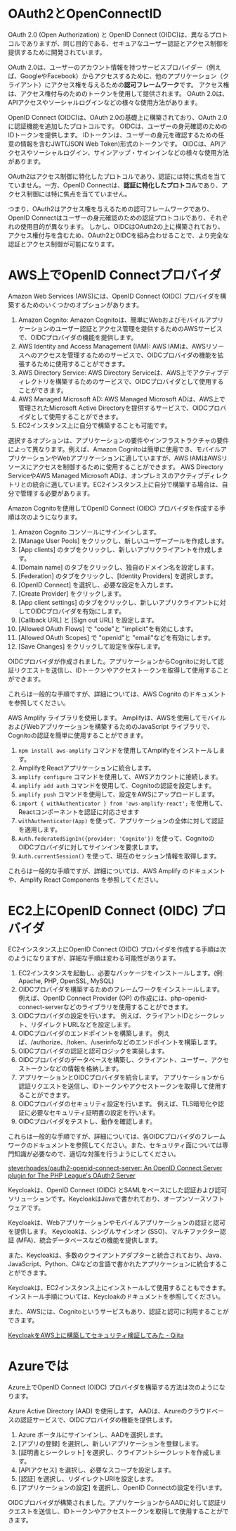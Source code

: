 # OAuth2とOpenConnectID

OAuth 2.0 (Open Authorization) と OpenID Connect (OIDC)は、異なるプロトコルでありますが、同じ目的である、セキュアなユーザー認証とアクセス制御を提供するために開発されています。

OAuth 2.0は、ユーザーのアカウント情報を持つサービスプロバイダー（例えば、GoogleやFacebook）からアクセスするために、他のアプリケーション（クライアント）にアクセス権を与えるための**認可フレームワーク**です。 アクセス権は、アクセス権付与のためのトークンを使用して提供されます。 OAuth 2.0は、APIアクセスやソーシャルログインなどの様々な使用方法があります。

OpenID Connect (OIDC)は、OAuth 2.0の基礎上に構築されており、OAuth 2.0に認証機能を追加したプロトコルです。 OIDCは、ユーザーの身元確認のためのIDトークンを提供します。 IDトークンは、ユーザーの身元を確認するための任意の情報を含むJWT(JSON Web Token)形式のトークンです。 OIDCは、APIアクセスやソーシャルログイン、サインアップ・サインインなどの様々な使用方法があります。

OAuth2はアクセス制御に特化したプロトコルであり、認証には特に焦点を当てていません。一方、OpenID Connectは、**認証に特化したプロトコル**であり、アクセス制御には特に焦点を当てていません。

つまり、OAuth2はアクセス権を与えるための認可フレームワークであり、OpenID Connectはユーザーの身元確認のための認証プロトコルであり、それぞれの使用目的が異なります。 しかし、OIDCはOAuth2の上に構築されており、アクセス権付与を含むため、OAuth2とOIDCを組み合わせることで、より完全な認証とアクセス制御が可能になります。

# AWS上でOpenID Connectプロバイダ

Amazon Web Services (AWS)には、OpenID Connect (OIDC) プロバイダを構築するためのいくつかのオプションがあります。

1.  Amazon Cognito: Amazon Cognitoは、簡単にWebおよびモバイルアプリケーションのユーザー認証とアクセス管理を提供するためのAWSサービスで、OIDCプロバイダの機能を提供します。
2.  AWS Identity and Access Management (IAM): AWS IAMは、AWSリソースへのアクセスを管理するためのサービスで、OIDCプロバイダの機能を拡張するために使用することができます。
3.  AWS Directory Service: AWS Directory Serviceは、AWS上でアクティブディレクトリを構築するためのサービスで、OIDCプロバイダとして使用することができます。
4.  AWS Managed Microsoft AD: AWS Managed Microsoft ADは、AWS上で管理されたMicrosoft Active Directoryを提供するサービスで、OIDCプロバイダとして使用することができます。
5.  EC2インスタンス上に自分で構築することも可能です。

選択するオプションは、アプリケーションの要件やインフラストラクチャの要件によって異なります。例えば、Amazon Cognitoは簡単に使用でき、モバイルアプリケーションやWebアプリケーションに適していますが、AWS IAMはAWSリソースにアクセスを制御するために使用することができます。 AWS Directory ServiceやAWS Managed Microsoft ADは、オンプレミスのアクティブディレクトリとの統合に適しています。EC2インスタンス上に自分で構築する場合は、自分で管理する必要があります。


Amazon Cognitoを使用してOpenID Connect (OIDC) プロバイダを作成する手順は次のようになります。

1. Amazon Cognito コンソールにサインインします。
1. [Manage User Pools] をクリックし、新しいユーザープールを作成します。
1. [App clients] のタブをクリックし、新しいアプリクライアントを作成します。
1. [Domain name] のタブをクリックし、独自のドメイン名を設定します。
1. [Federation] のタブをクリックし、[Identity Providers] を選択します。
1. [OpenID Connect] を選択し、必要な設定を入力します。
1. [Create Provider] をクリックします。
1. [App client settings] のタブをクリックし、新しいアプリクライアントに対してOIDCプロバイダを有効にします。
1. [Callback URL] と [Sign out URL] を設定します。
1. [Allowed OAuth Flows] で "code"と "implicit"を有効にします。
1. [Allowed OAuth Scopes] で "openid"と "email"などを有効にします。
1. [Save Changes] をクリックして設定を保存します。

OIDCプロバイダが作成されました。アプリケーションからCognitoに対して認証リクエストを送信し、IDトークンやアクセストークンを取得して使用することができます。

これらは一般的な手順ですが、詳細については、AWS Cognito のドキュメントを参照してください。


AWS Amplify ライブラリを使用します。 Amplifyは、AWSを使用してモバイルおよびWebアプリケーションを構築するためのJavaScript ライブラリで、Cognitoの認証を簡単に使用することができます。

1.  `npm install aws-amplify` コマンドを使用してAmplifyをインストールします。
2.  AmplifyをReactアプリケーションに統合します。
3.  `amplify configure` コマンドを使用して、AWSアカウントに接続します。
4.  `amplify add auth` コマンドを使用して、Cognitoの認証を設定します。
5.  `amplify push` コマンドを使用して、設定をAWSにアップロードします。
6.  `import { withAuthenticator } from 'aws-amplify-react';` を使用して、Reactコンポーネントを認証に対応させます
7.  `withAuthenticator(App)` を使って、アプリケーションの全体に対して認証を適用します。
8.  `Auth.federatedSignIn({provider: 'Cognito'})` を使って、CognitoのOIDCプロバイダに対してサインインを要求します。
9.  `Auth.currentSession()` を使って、現在のセッション情報を取得します。

これらは一般的な手順ですが、詳細については、AWS Amplify のドキュメントや、Amplify React Components を参照してください。


# EC2上にOpenID Connect (OIDC) プロバイダ

EC2インスタンス上にOpenID Connect (OIDC) プロバイダを作成する手順は次のようになりますが、詳細な手順は変わる可能性があります。

1. EC2インスタンスを起動し、必要なパッケージをインストールします。(例: Apache, PHP, OpenSSL, MySQL)
1. OIDCプロバイダを構築するためのフレームワークをインストールします。 例えば、OpenID Connect Provider (OP) の作成には、php-openid-connect-serverなどのライブラリを使用することができます。
1. OIDCプロバイダの設定を行います。 例えば、クライアントIDとシークレット、リダイレクトURLなどを設定します。
1. OIDCプロバイダのエンドポイントを構築します。 例えば、/authorize、/token、/userinfoなどのエンドポイントを構築します。
1. OIDCプロバイダの認証と認可ロジックを実装します。
1. OIDCプロバイダのデータベースを構築し、クライアント、ユーザー、アクセストークンなどの情報を格納します。
1. アプリケーションとOIDCプロバイダを統合します。 アプリケーションから認証リクエストを送信し、IDトークンやアクセストークンを取得して使用することができます。
1. OIDCプロバイダのセキュリティ設定を行います。 例えば、TLS暗号化や認証に必要なセキュリティ証明書の設定を行います。
1. OIDCプロバイダをテストし、動作を確認します。

これらは一般的な手順ですが、詳細については、各OIDCプロバイダのフレームワークのドキュメントを参照してください。また、セキュリティ面については専門知識が必要なので、適切な対策を行うようにしてください。


[steverhoades/oauth2-openid-connect-server: An OpenID Connect Server plugin for The PHP League's OAuth2 Server](https://github.com/steverhoades/oauth2-openid-connect-server)

Keycloakは、OpenID Connect (OIDC) とSAMLをベースにした認証および認可ソリューションです。KeycloakはJavaで書かれており、オープンソースソフトウェアです。

Keycloakは、Webアプリケーションやモバイルアプリケーションの認証と認可を提供します。 Keycloakは、シングルサインオン (SSO)、マルチファクター認証 (MFA)、統合データベースなどの機能を提供します。

また、Keycloakは、多数のクライアントアダプターと統合されており、Java、JavaScript、Python、C#などの言語で書かれたアプリケーションに統合することができます。

Keycloakは、EC2インスタンス上にインストールして使用することもできます。 インストール手順については、Keycloakのドキュメントを参照してください。

また、AWSには、Cognitoというサービスもあり、認証と認可に利用することができます。

[KeycloakをAWS上に構築してセキュリティ検証してみた - Qiita](https://qiita.com/HiroyaEnd/items/8656583b31bc912eedb2)


# Azureでは

Azure上でOpenID Connect (OIDC) プロバイダを構築する方法は次のようになります。

Azure Active Directory (AAD) を使用します。 AADは、Azureのクラウドベースの認証サービスで、OIDCプロバイダの機能を提供します。

1. Azure ポータルにサインインし、AADを選択します。
1. [アプリの登録] を選択し、新しいアプリケーションを登録します。
1. [証明書とシークレット] を選択し、クライアントシークレットを作成します。
1. [APIアクセス] を選択し、必要なスコープを設定します。
1. [認証] を選択し、リダイレクトURIを設定します。
1. [アプリケーションの設定] を選択し、OpenID Connectの設定を行います。

OIDCプロバイダが構築されました。アプリケーションからAADに対して認証リクエストを送信し、IDトークンやアクセストークンを取得して使用することができます。
